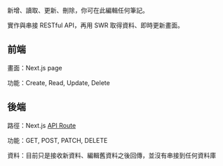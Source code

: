 新增、讀取、更新、刪除，你可在此編輯任何筆記。

實作與串接 RESTful API，再用 SWR 取得資料、即時更新畫面。

## 前端

畫面：Next.js page

功能：Create, Read, Update, Delete

## 後端

路徑：Next.js [API Route](/api/simple-note)

功能：GET, POST, PATCH, DELETE

資料：目前只是接收新資料、編輯舊資料之後回傳，並沒有串接到任何資料庫